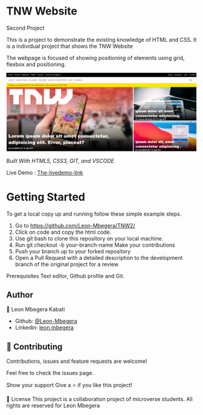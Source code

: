 # TNW Website

Second Project

This is a project to demonstrate the existing knowledge of HTML and CSS. It is a individual project that shows the TNW Website

The webpage is focused of showing positioning of elements using grid, flexbox and positioning.

<img src="./images/Screenshot.png" alt="Screenshot">



<i>Built With HTML5, CSS3, GIT, and VSCODE</i>

Live Demo : [The-livedemo-link](https://github.com/Leon-Mbegera/TNW2)

<h1>Getting Started</h1>

To get a local copy up and running follow these simple example steps.

1. Go to https://github.com/Leon-Mbegera/TNW2/
2. Click on code and copy the html code.
3. Use git bash to clone this repository on your local machine.
4. Run git checkout -b your-branch-name Make your contributions
5. Push your branch up to your forked repository
6. Open a Pull Request with a detailed description to the development branch of the original project for a review

Prerequisites Text editor, Github profile and Git.

<h2>Author</h2>


👤 Leon Mbegera Kabati

- Github: [@Leon-Mbegera](https://github.com/Leon-Mbegera)
- Linkedin: [leon mbegera](https://www.linkedin.com/in/leon-mbegera-053991174/)
<h2>
🤝 Contributing 
</h2>
Contributions, issues and feature requests are welcome!

Feel free to check the issues page.

Show your support Give a ⭐️ if you like this project!

📝 License This project is a collaboration project of microverse students. All rights are reserved for Leon Mbegera
